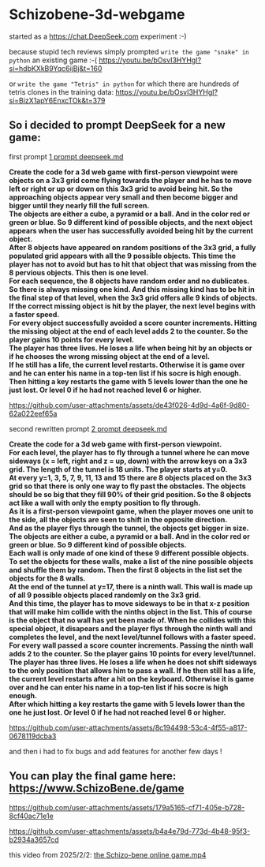 # Schizobene-3d-webgame
started as a https://chat.DeepSeek.com experiment :-)

because stupid tech reviews simply prompted `write the game "snake" in python` an existing game :-( https://youtu.be/bOsvI3HYHgI?si=hdbKXkB9Yqc6ijBj&t=160

or `write the game "Tetris" in python` for which there are hundreds of tetris clones in the training data: https://youtu.be/bOsvI3HYHgI?si=BizX1apY6EnxcTOk&t=379

## So i decided to prompt DeepSeek for a new game:

first prompt [1 prompt deepseek.md](https://github.com/RoboDurden/Schizobene-3d-webgame/blob/main/deepseek%20prompts/1%20prompt%20deepseek.md)

**Create the code for a 3d web game with first-person viewpoint were objects on a 3x3 grid come flying towards the player and he has to move left or right or up or down on this 3x3 grid to avoid being hit. So the approaching objects appear very small and then become bigger and bigger until they nearly fill the full screen.\
The objects are either a cube, a pyramid or a ball. And in the color red or green or blue. So 9 different kind of possible objects, and the next object appears when the user has successfully avoided being hit by the current object.\
After 8 objects have appeared on random positions of the 3x3 grid, a fully populated grid appears with all the 9 possible objects. This time the player has not to avoid but has to hit that object that was missing from the 8 pervious objects. This then is one level.\
For each sequence, the 8 objects have random order and no dublicates. So there is always missing one kind. And this missing kind has to be hit in the final step of that level, when the 3x3 grid offers alle 9 kinds of objects.\
If the correct missing object is hit by the player, the next level begins with a faster speed.\
For every object successfully avoided a score counter increments. Hitting the missing object at the end of each level adds 2 to the counter. So the player gains 10 points for every level.\
The player has three lives. He loses a life when being hit by an objects or if he chooses the wrong missing object at the end of a level.\
If he still has a life, the current level restarts. Otherwise it is game over and he can enter his name in a top-ten list if his socre is high enough.\
Then hitting a key restarts the game with 5 levels lower than the one he just lost. Or level 0 if he had not reached level 6 or higher.**

https://github.com/user-attachments/assets/de43f026-4d9d-4a6f-9d80-62a022eef65a

second rewritten prompt [2 prompt deepseek.md](https://github.com/RoboDurden/Schizobene-3d-webgame/blob/main/deepseek%20prompts/2%20prompt%20deepseek.md)

**Create the code for a 3d web game with first-person viewpoint.\
For each level, the player has to fly through a tunnel where he can move sideways (x = left, right and z = up, down) with the arrow keys on a 3x3 grid. The length of the tunnel is 18 units. The player starts at y=0.\
At every  y=1, 3, 5, 7, 9, 11, 13 and 15 there are 8 objects placed on the 3x3 grid so that there is only one way to fly past the obstacles. The objects should be so big that they fill 90% of their grid position. So the 8 objects act like a wall with only the empty position to fly through.\
As it is a first-person viewpoint game, when the player moves one unit to the side, all the objects are seen to shift in the opposite direction.\
And as the player flys through the tunnel, the objects get bigger in size.\
The objects are either a cube, a pyramid or a ball. And in the color red or green or blue. So 9 different kind of possible objects.\
Each wall is only made of one kind of these 9 different possible objects.\
To set the objects for these walls, make a list of the nine possible objects and shuffle them by random. Then the first 8 objects in the list set the objects for the 8 walls.\
At the end of the tunnel at y=17, there is a ninth wall. This wall is made up of all 9 possible objects placed randomly on the 3x3 grid.\
And this time, the player has to move sideways to be in that x-z position that will make him collide with the ninths object in the list. This of course is the object that no wall has yet been made of. When he collides with this special object, it disapears and the player flys through the ninth wall and completes the level, and the next level/tunnel follows with a faster speed.\
For every wall passed a score counter increments. Passing the ninth wall adds 2 to the counter. So the player gains 10 points for every level/tunnel.\
The player has three lives. He loses a life when he does not shift sideways to the only position that allows him to pass a wall. If he then still has a life, the current level restarts after a hit on the keyboard. Otherwise it is game over and he can enter his name in a top-ten list if his socre is high enough.\
After which hitting a key restarts the game with 5 levels lower than the one he just lost. Or level 0 if he had not reached level 6 or higher.**


https://github.com/user-attachments/assets/8c194498-53c4-4f55-a817-0678119dcba3

and then i had to fix bugs and add features for another few days !

## You can play the final game here: https://www.SchizoBene.de/game

https://github.com/user-attachments/assets/179a5165-cf71-405e-b728-8cf40ac71e1e

https://github.com/user-attachments/assets/b4a4e79d-773d-4b48-95f3-b2934a3657cd

this video from 2025/2/2:  [the Schizo-bene online game.mp4](https://github.com/RoboDurden/Schizobene-3d-webgame/raw/refs/heads/main/mp4/the%20Schizo-bene%20online%20game.mp4)


